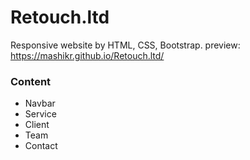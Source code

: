 # Retouch.ltd
Responsive website by HTML, CSS, Bootstrap. preview: https://mashikr.github.io/Retouch.ltd/

<h3>Content</h3>
<ul>
<li>Navbar</li>
<li>Service</li>
<li>Client</li>
<li>Team</li>
<li>Contact</li>
</ul>
